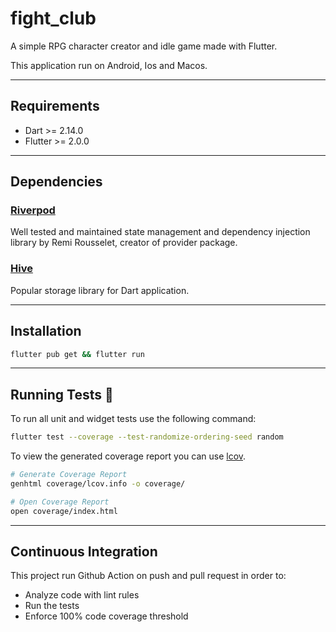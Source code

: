 # fight_club

A simple RPG character creator and idle game made with Flutter.

This application run on Android, Ios and Macos.

---

## Requirements

- Dart >= 2.14.0
- Flutter >= 2.0.0

---

## Dependencies

### [Riverpod](https://github.com/rrousselGit/river_pod)

Well tested and maintained state management and dependency injection library by Remi Rousselet, creator of provider package.

### [Hive](https://github.com/hivedb/hive)

Popular storage library for Dart application.

---

## Installation

```sh
flutter pub get && flutter run
```

---
## Running Tests 🧪

To run all unit and widget tests use the following command:

```sh
flutter test --coverage --test-randomize-ordering-seed random
```

To view the generated coverage report you can use [lcov](https://github.com/linux-test-project/lcov).

```sh
# Generate Coverage Report
genhtml coverage/lcov.info -o coverage/

# Open Coverage Report
open coverage/index.html
```

---

## Continuous Integration

This project run Github Action on push and pull request in order to:

- Analyze code with lint rules
- Run the tests
- Enforce 100% code coverage threshold
